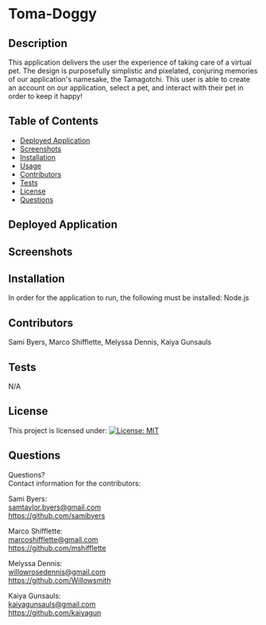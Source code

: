# Toma-Doggy
  ## Description 
  This application delivers the user the experience of taking care of a virtual pet. The design is purposefully simplistic and pixelated, conjuring memories of our application's namesake, the Tamagotchi. This user is able to create an account on our application, select a pet, and interact with their pet in order to keep it happy! 
  ## Table of Contents 
  * [Deployed Application](#deployed-application)
  * [Screenshots](#screenshots)
  * [Installation](#installation)
  * [Usage](#usage)
  * [Contributors](#contributors)
  * [Tests](#tests)
  * [License](#license)
  * [Questions](#questions)
  ## Deployed Application

  ## Screenshots

  ## Installation 
  In order for the application to run, the following must be installed: Node.js
  ## Contributors 
  Sami Byers,
  Marco Shifflette,
  Melyssa Dennis,
  Kaiya Gunsauls
  ## Tests 
  N/A
  ## License 
  This project is licensed under: [![License: MIT](https://img.shields.io/badge/License-MIT-yellow.svg)](https://opensource.org/licenses/MIT)
  ## Questions 
  Questions?\
  Contact information for the contributors:

  Sami Byers:\
  samtaylor.byers@gmail.com\
  https://github.com/samibyers
  
  Marco Shifflette:\
  marcoshifflette@gmail.com\
  https://github.com/mshifflette

  Melyssa Dennis:\
  willowrosedennis@gmail.com\
  https://github.com/Willowsmith

  Kaiya Gunsauls:\
  kaiyagunsauls@gmail.com\
  https://github.com/kaiyagun